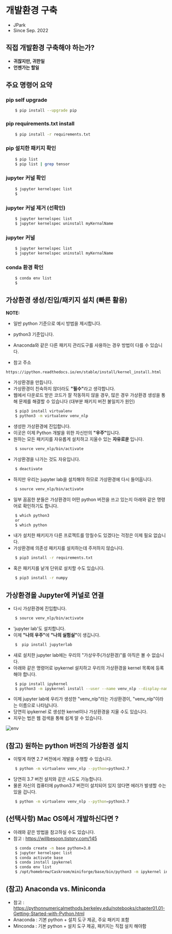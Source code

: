 
# 개발환경 구축

- JPark
- Since Sep. 2022

## 직접 개발환경 구축해야 하는가?
- <b> 귀찮지만, 귀한일 </b>
- <b> 언젠가는 할일</b>

## 주요 명령어 요약

### pip self upgrade

```bash
    $ pip install --upgrade pip
```

### pip requirements.txt install

```bash
    $ pip install -r requirements.txt
```


### pip 설치한 패키지 확인

```bash
    $ pip list
    $ pip list | grep tensor
```

### jupyter 커널 확인

```bash
    $ jupyter kernelspec list
    $ 
```

### jupyter 커널 제거 (선확인)

```bash
    $ jupyter kernelspec list
    $ jupyter kernelspec uninstall myKernalName 
```

### jupyter 커널 

```bash
    $ jupyter kernelspec list
    $ jupyter kernelspec uninstall myKernalName 
```

### conda 환경 확인

```bash
    $ conda env list
    $ 
```







## 가상환경 생성/진입/패키지 설치 (빠른 활용)

**NOTE:**
- 일반 python 기준으로 예시 방법을 제시합니다. 
- python3 기준입니다.
- Anaconda와 같은 다른 패키지 관리도구를 사용하는 경우 방법이 다를 수 있습니다.


- 참고 주소

```bash
https://ipython.readthedocs.io/en/stable/install/kernel_install.html
```

- 가상환경을 만듭니다.
- 가상환경이 친숙하지 않더라도 <b>"필수"</b>라고 생각합니다.
- 웹에서 다운로드 받은 코드가 잘 작동하지 않을 경우, 많은 경우 가상환경 생성을 통해 문제를 해결할 수 있습니다 (대부분 패키지 버전 불일치가 원인)


```bash
    $ pip3 install virtualenv
    $ python3 -m virtualenv venv_nlp 
```

- 생성한 가상환경에 진입합니다.
- 이곳은 이제 Python 개발을 위한 자신만의 <b>"우주"</b>입니다.
- 원하는 모든 패키지를 자유롭게 설치하고 지울수 있는 <b>자유로운 </b>입니다.

```bash
    $ source venv_nlp/bin/activate
```

- 가상환경을 나가는 것도 자유입니다.

```bash
    $ deactivate
```


- 하지만 우리는 jupyter lab을 설치해야 하므로 가상환경에 다시 들어옵니다.

```bash
    $ source venv_nlp/bin/activate
```


- 일부 꼼꼼한 분들은 가상환경이 어떤 python 버전을 쓰고 있는지 아래와 같은 명령어로 확인하기도 합니다.

```bash
    $ which python3
    or 
    $ which python 
```


- 내가 설치한 패키지가 다른 프로젝트를 망칠수도 있겠다는 걱정은 이제 필요 없습니다.
- 가상환경에 의존성 패키지를 설치하는데 주저하지 않습니다.

```bash
    $ pip3 install -r requirements.txt
```


- 혹은 패키지를 낱개 단위로 설치할 수도 있습니다.

```bash
    $ pip3 install -r numpy
```


## 가상환경을 Jupyter에 커널로 연결

- 다시 가상환경에 진입합니다.


```bash
    $ source venv_nlp/bin/activate
```

- 'jupyter lab'도 설치합니다.
- 이제 <b>"나의 우주"</b>에  <b>"나의 실험실"</b>이 생깁니다.

```bash
    $  pip install jupyterlab
```

- 새로 설치한 jupyter lab에는 우리의 "가상우주(가상환경)"를 아직은 볼 수 없습니다.
- 아래와 같은 명령어로 ipykernel 설치하고 우리의 가상환경을 kernel 목록에 등록해야 합니다.

```bash
    $ pip install ipykernel
    $ python3 -m ipykernel install --user --name venv_nlp --display-name "venv_nlp"
```

- 이제 jupyter lab에 우리가 생성한 "venv_nlp"라는 가상환경이, "venv_nlp"이라는 이름으로 나타납니다.
- 당연히 ipykernel 로 생성한 kernel이나 가상환경을 지울 수도 있습니다.
- 지우는 법은 웹 검색을 통해 쉽게 알 수 있습니다.

![env](img4doc/env.png)












## (참고) 원하는 python 버전의 가상환경 설치

- 이렇게 하면 2.7 버전에서 개발을 수행할 수 있습니다.

```bash
    $ python -m virtualenv venv_nlp --python=python2.7
```

- 당연히 3.7 버전 설치와 같은 시도도 가능합니다.
- 물론 자신의 컴퓨터에 python3.7 버전이 설치되어 있지 않다면 에러가 발생할 수는 있을 겁니다.

```bash
    $ python -m virtualenv venv_nlp --python=python3.7
```



## (선택사항) Mac OS에서 개발하신다면 ?

- 아래와 같은 방법을 참고하실 수도 있습니다.
- 참고 : https://willbesoon.tistory.com/145

```bash
    $ conda create -n base python=3.8
    $ jupyter kernelspec list
    $ conda activate base
    $ conda install ipykernel
    $ conda env list
    $ /opt/homebrew/Caskroom/miniforge/base/bin/python3 -m ipykernel install --user --name base --display-name "base(conda)"

```



## (참고) Anaconda vs. Miniconda

- 참고 : https://pythonnumericalmethods.berkeley.edu/notebooks/chapter01.01-Getting-Started-with-Python.html
- Anaconda : 기본 python + 설치 도구 제공, 주요 패키지 포함
- Minconda : 기본 python + 설치 도구 제공, 패키지는 직접 설치 해야함 


